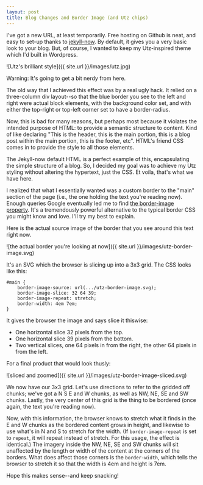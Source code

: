 ```yaml
---
layout: post
title: Blog Changes and Border Image (and Utz chips)
---
```


I've got a new URL, at least temporarily. Free hosting on Github is neat, and easy to set-up thanks to [jekyll-now](https://github.com/barryclark/jekyll-now). By default, it gives you a very basic look to your blog. But, of course, I wanted to keep my Utz-inspired theme which I'd built in Wordpress.

![Utz's brilliant style]({{ site.url }}/images/utz.jpg)

Warning: It's going to get a bit nerdy from here.

The old way that I achieved this effect was by a real ugly hack. It relied on a three-column div layout--so that the blue border you see to the left and right were actual block elements, with the background color set, and with either the top-right or top-left corner set to have a border-radius.

Now, this is bad for many reasons, but perhaps most because it violates the intended purpose of HTML: to provide a semantic structure to content. Kind of like declaring "This is the header, this is the main portion, this is a blog post within the main portion, this is the footer, etc". HTML's friend CSS comes in to provide the style to all those elements.

The Jekyll-now default HTML is a perfect example of this, encapsulating the simple structure of a blog. So, I decided my goal was to achieve my Utz styling without altering the hypertext, just the CSS. Et voila, that's what we have here.

I realized that what I essentially wanted was a custom border to the "main" section of the page (i.e., the one holding the text you're reading now). Enough queries Google eventually led me to find [the border-image property](https://developer.mozilla.org/en-US/docs/Web/CSS/border-image). It's a tremendously powerful alternative to the typical border CSS you might know and love. I'll try my best to explain.

Here is the actual source image of the border that you see around this text right now.

![the actual border you're looking at now]({{ site.url }}/images/utz-border-image.svg)

It's an SVG which the browser is slicing up into a 3x3 grid. The CSS looks like this:

```
#main {
    border-image-source: url(.../utz-border-image.svg);
    border-image-slice: 32 64 39;
    border-image-repeat: stretch;
    border-width: 4em 7em;	
}
```

It gives the browser the image and says slice it thiswise:

* One horizontal slice 32 pixels from the top.
* One horizontal slice 39 pixels from the bottom.
* Two vertical slices, one 64 pixels in from the right, the other 64 pixels in from the left.

For a final product that would look thusly:

![sliced and zoomed]({{ site.url }}/images/utz-border-image-sliced.svg)

We now have our 3x3 grid. Let's use directions to refer to the gridded off chunks; we've got a N S E and W chunks, as well as NW, NE, SE and SW chunks. Lastly, the very center of this grid is the thing to be bordered (once again, the text you're reading now).

Now, with this information, the browser knows to stretch what it finds in the E and W chunks as the bordered content grows in height, and likewise to use what's in N and S to stretch for the width. (If `border-image-repeat` is set to `repeat`, it will repeat instead of stretch. For this usage, the effect is identical.) The imagery inside the NW, NE, SE and SW chunks will sit unaffected by the length or width of the content at the corners of the borders. What does affect those corners is the `border-width`, which tells the browser to stretch it so that the width is 4em and height is 7em.

Hope this makes sense--and keep snacking!
